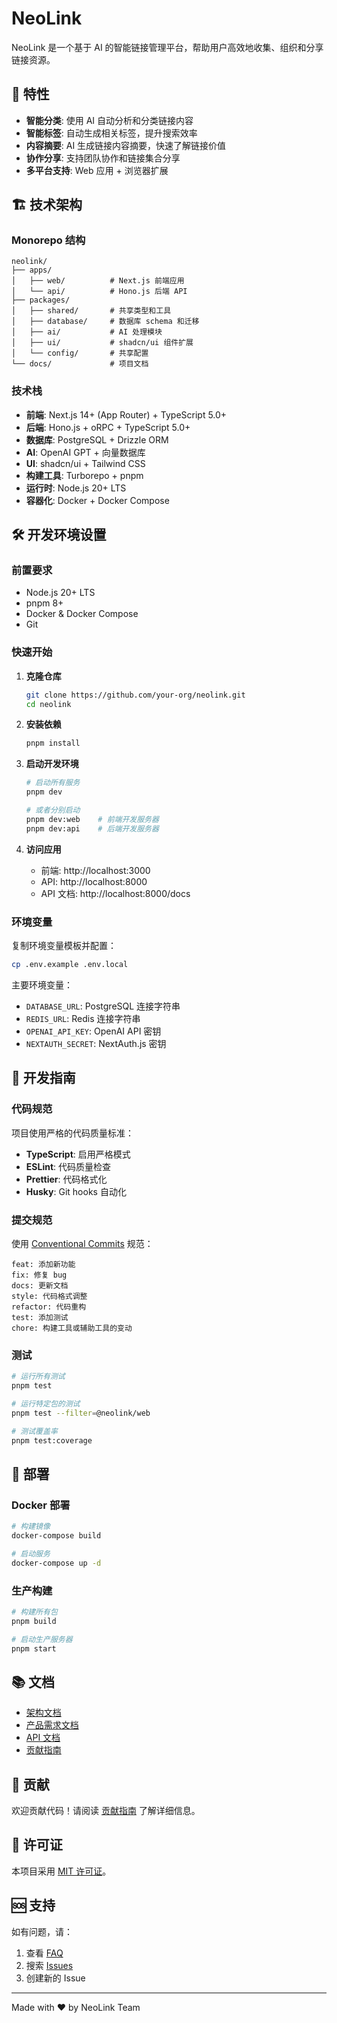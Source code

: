 # NeoLink

NeoLink 是一个基于 AI 的智能链接管理平台，帮助用户高效地收集、组织和分享链接资源。

## 🚀 特性

- **智能分类**: 使用 AI 自动分析和分类链接内容
- **智能标签**: 自动生成相关标签，提升搜索效率
- **内容摘要**: AI 生成链接内容摘要，快速了解链接价值
- **协作分享**: 支持团队协作和链接集合分享
- **多平台支持**: Web 应用 + 浏览器扩展

## 🏗️ 技术架构

### Monorepo 结构

```
neolink/
├── apps/
│   ├── web/          # Next.js 前端应用
│   └── api/          # Hono.js 后端 API
├── packages/
│   ├── shared/       # 共享类型和工具
│   ├── database/     # 数据库 schema 和迁移
│   ├── ai/           # AI 处理模块
│   ├── ui/           # shadcn/ui 组件扩展
│   └── config/       # 共享配置
└── docs/             # 项目文档
```

### 技术栈

- **前端**: Next.js 14+ (App Router) + TypeScript 5.0+
- **后端**: Hono.js + oRPC + TypeScript 5.0+
- **数据库**: PostgreSQL + Drizzle ORM
- **AI**: OpenAI GPT + 向量数据库
- **UI**: shadcn/ui + Tailwind CSS
- **构建工具**: Turborepo + pnpm
- **运行时**: Node.js 20+ LTS
- **容器化**: Docker + Docker Compose

## 🛠️ 开发环境设置

### 前置要求

- Node.js 20+ LTS
- pnpm 8+
- Docker & Docker Compose
- Git

### 快速开始

1. **克隆仓库**

   ```bash
   git clone https://github.com/your-org/neolink.git
   cd neolink
   ```

2. **安装依赖**

   ```bash
   pnpm install
   ```

3. **启动开发环境**

   ```bash
   # 启动所有服务
   pnpm dev

   # 或者分别启动
   pnpm dev:web    # 前端开发服务器
   pnpm dev:api    # 后端开发服务器
   ```

4. **访问应用**
   - 前端: http://localhost:3000
   - API: http://localhost:8000
   - API 文档: http://localhost:8000/docs

### 环境变量

复制环境变量模板并配置：

```bash
cp .env.example .env.local
```

主要环境变量：

- `DATABASE_URL`: PostgreSQL 连接字符串
- `REDIS_URL`: Redis 连接字符串
- `OPENAI_API_KEY`: OpenAI API 密钥
- `NEXTAUTH_SECRET`: NextAuth.js 密钥

## 📝 开发指南

### 代码规范

项目使用严格的代码质量标准：

- **TypeScript**: 启用严格模式
- **ESLint**: 代码质量检查
- **Prettier**: 代码格式化
- **Husky**: Git hooks 自动化

### 提交规范

使用 [Conventional Commits](https://www.conventionalcommits.org/) 规范：

```
feat: 添加新功能
fix: 修复 bug
docs: 更新文档
style: 代码格式调整
refactor: 代码重构
test: 添加测试
chore: 构建工具或辅助工具的变动
```

### 测试

```bash
# 运行所有测试
pnpm test

# 运行特定包的测试
pnpm test --filter=@neolink/web

# 测试覆盖率
pnpm test:coverage
```

## 🚀 部署

### Docker 部署

```bash
# 构建镜像
docker-compose build

# 启动服务
docker-compose up -d
```

### 生产构建

```bash
# 构建所有包
pnpm build

# 启动生产服务器
pnpm start
```

## 📚 文档

- [架构文档](./docs/architecture.md)
- [产品需求文档](./docs/prd.md)
- [API 文档](./docs/api.md)
- [贡献指南](./CONTRIBUTING.md)

## 🤝 贡献

欢迎贡献代码！请阅读 [贡献指南](./CONTRIBUTING.md) 了解详细信息。

## 📄 许可证

本项目采用 [MIT 许可证](./LICENSE)。

## 🆘 支持

如有问题，请：

1. 查看 [FAQ](./docs/faq.md)
2. 搜索 [Issues](https://github.com/your-org/neolink/issues)
3. 创建新的 Issue

---

Made with ❤️ by NeoLink Team
